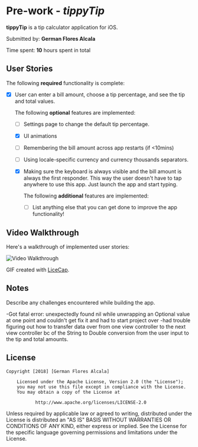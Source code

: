 # Pre-work - *tippyTip*

**tippyTip** is a tip calculator application for iOS.

Submitted by: **German Flores Alcala**

Time spent: **10** hours spent in total

## User Stories

The following **required** functionality is complete:

* [x] User can enter a bill amount, choose a tip percentage, and see the tip and
  total values.

  The following **optional** features are implemented:
  * [ ] Settings page to change the default tip percentage.
  * [x] UI animations
  * [ ] Remembering the bill amount across app restarts (if <10mins)
  * [ ] Using locale-specific currency and currency thousands separators.
  * [x] Making sure the keyboard is always visible and the bill amount is always
    the first responder. This way the user doesn't have to tap anywhere to use
    this app. Just launch the app and start typing.

    The following **additional** features are implemented:

    - [ ] List anything else that you can get done to improve the app
      functionality!

## Video Walkthrough 

Here's a walkthrough of implemented user stories:

<img src='https://i.imgur.com/vwe4Txp.gif' title='Video
Walkthrough' width='' alt='Video Walkthrough' />

GIF created with [LiceCap](http://www.cockos.com/licecap/).

## Notes

Describe any challenges encountered while building the app.

-Got fatal error: unexpectedly found nil while unwrapping an Optional value at
one point and couldn't get fix it and had to start project over
-had trouble figuring out how to transfer data over from one view controller
to the next view controller bc of the String to Double conversion from the user
input to the tip and total amounts.

## License

    Copyright [2018] [German Flores Alcala]

        Licensed under the Apache License, Version 2.0 (the "License");
        you may not use this file except in compliance with the License.
        You may obtain a copy of the License at

               http://www.apache.org/licenses/LICENSE-2.0

   Unless required by applicable law or agreed to  writing,  distributed under
   the License is distributed  an "AS IS" BASIS WITHOUT WARRANTIES OR CONDITIONS
   OF ANY KIND, either express or implied. See the License for the specific
   language governing permissions and limitations under the License.
